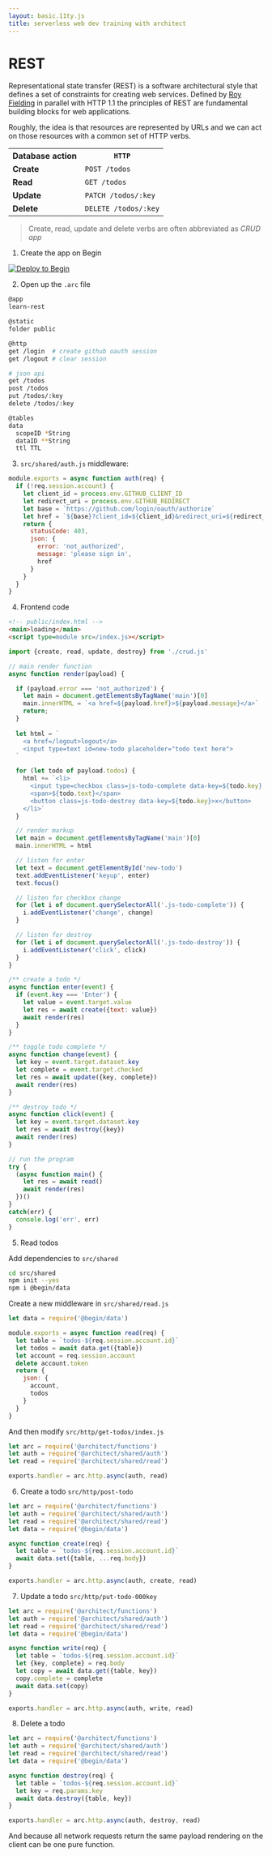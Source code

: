 ```yaml
---
layout: basic.11ty.js
title: serverless web dev training with architect
---
```


# REST

Representational state transfer (REST) is a software architectural style that defines a set of constraints for creating web services. Defined by [Roy Fielding](https://www.ics.uci.edu/~fielding/pubs/dissertation/rest_arch_style.htm) in parallel with HTTP 1.1 the principles of REST are fundamental building blocks for web applications.

Roughly, the idea is that resources are represented by URLs and we can act on those resources with a common set of HTTP verbs. 

<table>
  <tr>
    <th>Database action</th>
    <th><code>HTTP</code></th>
  </td>
  <tr>
    <td><b>Create</b></td>
    <td><code>POST /todos</code></td>
  </td>
  <tr>
    <td><b>Read</b></td>
    <td><code>GET /todos</code></td>
  </td>

  <tr>
    <td><b>Update</b></td>
    <td><code>PATCH /todos/:key</code></td>
  </td>
  <tr>
    <td><b>Delete</b></td>
    <td><code>DELETE /todos/:key</code></td>
  </td>
</table>

> Create, read, update and delete verbs are often abbreviated as _CRUD app_

1. Create the app on Begin

[![Deploy to Begin](https://static.begin.com/deploy-to-begin.svg)](https://begin.com/apps/create?template=https://github.com/begin-examples/learn-node-rest)

2. Open up the `.arc` file

```bash
@app
learn-rest

@static
folder public

@http
get /login  # create github oauth session
get /logout # clear session

# json api
get /todos
post /todos
put /todos/:key
delete /todos/:key

@tables
data
  scopeID *String
  dataID **String
  ttl TTL
```

3. `src/shared/auth.js` middleware:

```javascript
module.exports = async function auth(req) {
  if (!req.session.account) {
    let client_id = process.env.GITHUB_CLIENT_ID
    let redirect_uri = process.env.GITHUB_REDIRECT
    let base = `https://github.com/login/oauth/authorize`
    let href = `${base}?client_id=${client_id}&redirect_uri=${redirect_uri}`
    return {
      statusCode: 403,
      json: {
        error: 'not_authorized',
        message: 'please sign in',
        href
      }
    }
  }
}
```

4. Frontend code

```html
<!-- public/index.html -->
<main>loading</main>
<script type=module src=/index.js></script>
```

```javascript
import {create, read, update, destroy} from './crud.js'

// main render function
async function render(payload) {

  if (payload.error === 'not_authorized') {
    let main = document.getElementsByTagName('main')[0]
    main.innerHTML = `<a href=${payload.href}>${payload.message}</a>`
    return;
  }
  
  let html = `
    <a href=/logout>logout</a>
    <input type=text id=new-todo placeholder="todo text here">
  `

  for (let todo of payload.todos) {
    html += `<li>
      <input type=checkbox class=js-todo-complete data-key=${todo.key} ${todo.complete? 'checked' : ''}>
      <span>${todo.text}</span>
      <button class=js-todo-destroy data-key=${todo.key}>x</button>
    </li>`
  }

  // render markup
  let main = document.getElementsByTagName('main')[0]
  main.innerHTML = html

  // listen for enter
  let text = document.getElementById('new-todo')
  text.addEventListener('keyup', enter)
  text.focus()

  // listen for checkbox change
  for (let i of document.querySelectorAll('.js-todo-complete')) {
    i.addEventListener('change', change)
  }

  // listen for destroy
  for (let i of document.querySelectorAll('.js-todo-destroy')) {
    i.addEventListener('click', click)
  }
}

/** create a todo */
async function enter(event) {
  if (event.key === 'Enter') {
    let value = event.target.value
    let res = await create({text: value})
    await render(res)
  }
}

/** toggle todo complete */
async function change(event) {
  let key = event.target.dataset.key
  let complete = event.target.checked
  let res = await update({key, complete})
  await render(res)
}

/** destroy todo */
async function click(event) {
  let key = event.target.dataset.key
  let res = await destroy({key})
  await render(res)
}

// run the program
try {
  (async function main() {
    let res = await read()
    await render(res)
  })()
} 
catch(err) {
  console.log('err', err)
}

```

5. Read todos

Add dependencies to `src/shared`

```bash
cd src/shared
npm init --yes
npm i @begin/data
```

Create a new middleware in `src/shared/read.js`

```javascript
let data = require('@begin/data')

module.exports = async function read(req) {
  let table = `todos-${req.session.account.id}`
  let todos = await data.get({table})
  let account = req.session.account
  delete account.token
  return {
    json: {
      account,
      todos
    }
  }
}
```

And then modify `src/http/get-todos/index.js`

```javascript
let arc = require('@architect/functions')
let auth = require('@architect/shared/auth')
let read = require('@architect/shared/read')

exports.handler = arc.http.async(auth, read)
```

6. Create a todo `src/http/post-todo`

```javascript
let arc = require('@architect/functions')
let auth = require('@architect/shared/auth')
let read = require('@architect/shared/read')
let data = require('@begin/data')

async function create(req) {
  let table = `todos-${req.session.account.id}`
  await data.set({table, ...req.body})
}

exports.handler = arc.http.async(auth, create, read)
```

7. Update a todo `src/http/put-todo-000key`

```javascript
let arc = require('@architect/functions')
let auth = require('@architect/shared/auth')
let read = require('@architect/shared/read')
let data = require('@begin/data')

async function write(req) {
  let table = `todos-${req.session.account.id}`
  let {key, complete} = req.body
  let copy = await data.get({table, key})
  copy.complete = complete
  await data.set(copy)
}

exports.handler = arc.http.async(auth, write, read)
```

8. Delete a todo

```javascript
let arc = require('@architect/functions')
let auth = require('@architect/shared/auth')
let read = require('@architect/shared/read')
let data = require('@begin/data')

async function destroy(req) {
  let table = `todos-${req.session.account.id}`
  let key = req.params.key
  await data.destroy({table, key})
}

exports.handler = arc.http.async(auth, destroy, read)
```

And because all network requests return the same payload rendering on the client can be one pure function.
